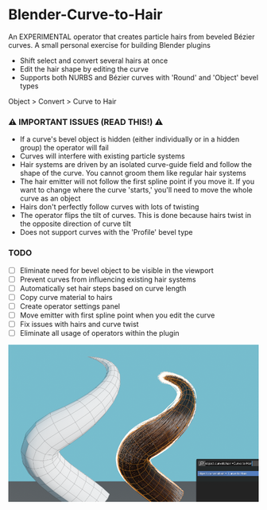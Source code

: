 # Blender-Curve-to-Hair
An EXPERIMENTAL operator that creates particle hairs from beveled Bézier curves. A small personal exercise for building Blender plugins

- Shift select and convert several hairs at once
- Edit the hair shape by editing the curve
- Supports both NURBS and Bézier curves with 'Round' and 'Object' bevel types

Object > Convert > Curve to Hair 

### ⚠️ IMPORTANT ISSUES (READ THIS!) ⚠️ ###
- If a curve's bevel object is hidden (either individually or in a hidden group) the operator will fail
- Curves will interfere with existing particle systems
- Hair systems are driven by an isolated curve-guide field and follow the shape of the curve. You cannot groom them like regular hair systems
- The hair emitter will not follow the first spline point if you move it. If you want to change where the curve 'starts,' you'll need to move the whole curve as an object
- Hairs don't perfectly follow curves with lots of twisting
- The operator flips the tilt of curves. This is done because hairs twist in the opposite direction of curve tilt
- Does not support curves with the 'Profile' bevel type

### TODO ###
- [ ] Eliminate need for bevel object to be visible in the viewport 
- [ ] Prevent curves from influencing existing hair systems
- [ ] Automatically set hair steps based on curve length
- [ ] Copy curve material to hairs
- [ ] Create operator settings panel
- [ ] Move emitter with first spline point when you edit the curve
- [ ] Fix issues with hairs and curve twist
- [ ] Eliminate all usage of operators within the plugin

![screenshot](screenshot.png)
